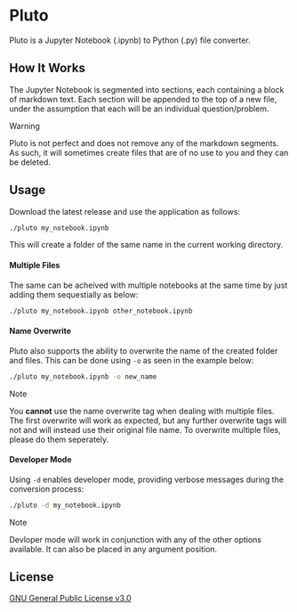 # Pluto

Pluto is a Jupyter Notebook (.ipynb) to Python (.py) file converter.

## How It Works

The Jupyter Notebook is segmented into sections, each containing a block of markdown text. Each section will be appended to the top of a new file, under the assumption that each will be an individual question/problem.

> [!WARNING]
> Pluto is not perfect and does not remove any of the markdown segments. As such, it will sometimes create files that are of no use to you and they can be deleted.

## Usage

Download the latest release and use the application as follows:

```bash
./pluto my_notebook.ipynb
```

This will create a folder of the same name in the current working directory.

#### Multiple Files

The same can be acheived with multiple notebooks at the same time by just adding them sequestially as below:

```bash
./pluto my_notebook.ipynb other_notebook.ipynb
```
  
#### Name Overwrite

Pluto also supports the ability to overwrite the name of the created folder and files. This can be done using ```-o``` as seen in the example below: 

```bash
./pluto my_notebook.ipynb -o new_name
```

> [!NOTE] 
> You **cannot** use the name overwrite tag when dealing with multiple files. The first overwrite will work as expected, but any further overwrite tags will not and will instead use their original file name. To overwrite multiple files, please do them seperately.

#### Developer Mode

Using ```-d``` enables developer mode, providing verbose messages during the conversion process:

```bash
./pluto -d my_notebook.ipynb
```

> [!NOTE]
> Devloper mode will work in conjunction with any of the other options available. It can also be placed in any argument position.

## License

[GNU General Public License v3.0](https://www.gnu.org/licenses/gpl-3.0.en.html)